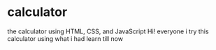 # calculator
the calculator using HTML, CSS, and JavaScript
Hi! everyone i try this calculator using what i had learn till now
